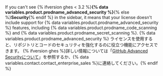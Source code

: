 If you can't see {% ifversion ghes < 3.2 %}**{% data variables.product.prodname_advanced_security %}**{% else %}**Security**{% endif %} in the sidebar, it means that your license doesn't include support for {% data variables.product.prodname_advanced_security %} features, including {% data variables.product.prodname_code_scanning %} and {% data variables.product.prodname_secret_scanning %}. {% data variables.product.prodname_advanced_security %} ライセンスを使用すると、リポジトリとコードのセキュリティを強化するのに役立つ機能にアクセスできます。 {% ifversion ghes %}詳しい情報については「[GitHub Advanced Securityについて](/github/getting-started-with-github/about-github-advanced-security)」を参照するか、{% data variables.contact.contact_enterprise_sales %}に連絡してください。{% endif %}
